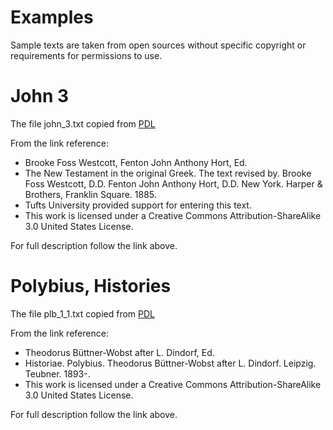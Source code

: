 # Examples

Sample texts are taken from open sources without specific copyright or requirements for permissions to use.

# John 3

The file john_3.txt copied from [PDL](http://www.perseus.tufts.edu/hopper/text?doc=Perseus%3Atext%3A1999.01.0155%3Abook%3DJohn%3Achapter%3D3)

From the link reference:
* Brooke Foss Westcott, Fenton John Anthony Hort, Ed.
* The New Testament in the original Greek. The text revised by. Brooke Foss Westcott, D.D. Fenton John Anthony Hort, D.D. New York. Harper & Brothers, Franklin Square. 1885.
* Tufts University provided support for entering this text.
* This work is licensed under a Creative Commons Attribution-ShareAlike 3.0 United States License.

For full description follow the link above.

# Polybius, Histories

The file plb_1_1.txt copied from [PDL](http://www.perseus.tufts.edu/hopper/text?doc=Plb.+1.1&fromdoc=Perseus%3Atext%3A1999.01.0233)

From the link reference:
* Theodorus Büttner-Wobst after L. Dindorf, Ed.
* Historiae. Polybius. Theodorus Büttner-Wobst after L. Dindorf. Leipzig. Teubner. 1893-.
* This work is licensed under a Creative Commons Attribution-ShareAlike 3.0 United States License.

For full description follow the link above.